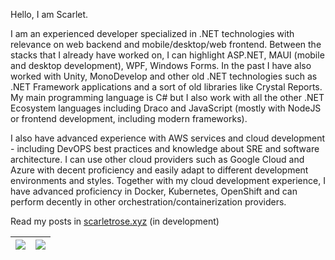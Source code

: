 Hello, I am Scarlet. 

I am an experienced developer specialized in .NET technologies with relevance on web backend and mobile/desktop/web frontend. Between the stacks that I already have worked on, I can highlight ASP.NET, MAUI (mobile and desktop development), WPF, Windows Forms. In the past I have also worked with Unity, MonoDevelop and other old .NET technologies such as .NET Framework applications and a sort of old libraries like Crystal Reports. My main programming language is C# but I also work with all the other .NET Ecosystem languages including Draco and JavaScript (mostly with NodeJS or frontend development, including modern frameworks).

I also have advanced experience with AWS services and cloud development - including DevOPS best practices and knowledge about SRE and software architecture. I can use other cloud providers such as Google Cloud and Azure with decent proficiency and easily adapt to different development environments and styles. Together with my cloud development experience, I have advanced proficiency in Docker, Kubernetes, OpenShift and can perform decently in other orchestration/containerization providers.

Read my posts in [scarletrose.xyz](https://scarletrose.xyz) (in development)

| ![](http://github-profile-summary-cards.vercel.app/api/cards/repos-per-language?username=scarletquasar&hide=Html&theme=nord_dark) | ![](http://github-profile-summary-cards.vercel.app/api/cards/most-commit-language?username=scarletquasar&theme=nord_dark) |
| - | - |
